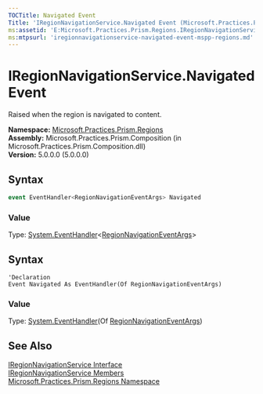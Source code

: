 ```yaml
---
TOCTitle: Navigated Event
Title: 'IRegionNavigationService.Navigated Event (Microsoft.Practices.Prism.Regions)'
ms:assetid: 'E:Microsoft.Practices.Prism.Regions.IRegionNavigationService.Navigated'
ms:mtpsurl: 'iregionnavigationservice-navigated-event-mspp-regions.md'
---
```



# IRegionNavigationService.Navigated Event

Raised when the region is navigated to content.

**Namespace:** [Microsoft.Practices.Prism.Regions](/patterns-practices/reference/mspp-regions-namespace)  
**Assembly:** Microsoft.Practices.Prism.Composition (in Microsoft.Practices.Prism.Composition.dll)  
**Version:** 5.0.0.0 (5.0.0.0)

## Syntax

```C#
event EventHandler<RegionNavigationEventArgs> Navigated
```

### Value

Type: [System.EventHandler](http://msdn.microsoft.com/en-us/library/db0etb8x)&lt;[RegionNavigationEventArgs](/patterns-practices/reference/regionnavigationeventargs-class-mspp-regions)&gt;


## Syntax
```VB
'Declaration
Event Navigated As EventHandler(Of RegionNavigationEventArgs)
```

### Value

Type: [System.EventHandler](http://msdn.microsoft.com/en-us/library/db0etb8x)(Of [RegionNavigationEventArgs](/patterns-practices/reference/regionnavigationeventargs-class-mspp-regions))

## See Also

[IRegionNavigationService Interface](/patterns-practices/reference/iregionnavigationservice-interface-mspp-regions)  
[IRegionNavigationService Members](/patterns-practices/reference/iregionnavigationservice-members-mspp-regions)  
[Microsoft.Practices.Prism.Regions Namespace](/patterns-practices/reference/mspp-regions-namespace)  